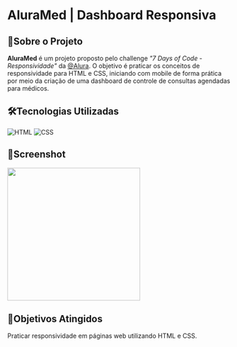 <h1>AluraMed | Dashboard Responsiva</h1>

<h2>📖Sobre o Projeto</h2>
<p>
<strong>AluraMed</strong> é um projeto proposto pelo challenge 
<em>"7 Days of Code - Responsividade"</em> da <a href="https://www.alura.com.br" target="_blank">@Alura</a>. 
O objetivo é praticar os conceitos de responsividade para HTML e CSS, iniciando com mobile de forma prática 
por meio da criação de uma dashboard de controle de consultas agendadas para médicos.
</p>

<h2>🛠️Tecnologias Utilizadas</h2>
<div>
  <img src="https://img.shields.io/badge/HTML-239120?style=for-the-badge&logo=html5&logoColor=white" alt="HTML">
  <img src="https://img.shields.io/badge/CSS-239120?&style=for-the-badge&logo=css3&logoColor=white" alt="CSS">
</div>

<h2>📸Screenshot</h2>
<div align="start">
<img src="https://github.com/user-attachments/assets/0b7bfdc0-9d31-45ed-8565-194b1ce2a044" width="300px">
</div>


<h2>🎯Objetivos Atingidos</h2>
<p>Praticar responsividade em páginas web utilizando HTML e CSS.</p>
